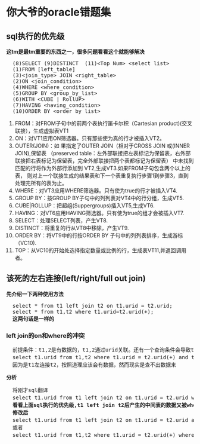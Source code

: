 <h1>你大爷的oracle错题集</h1>
<h2>sql执行的优先级</h2>
<strong>这tm是最tm重要的东西之一，很多问题看看这个就能够解决</strong>
<pre>
  (8)SELECT (9)DISTINCT  (11)&lt;Top Num> &lt;select list>
  (1)FROM [left_table]
  (3)&lt;join_type> JOIN &lt;right_table>
  (2)ON &lt;join_condition>
  (4)WHERE &lt;where_condition>
  (5)GROUP BY &lt;group_by_list>
  (6)WITH &lt;CUBE | RollUP>
  (7)HAVING &lt;having_condition>
  (10)ORDER BY &lt;order_by_list>
</pre>
<ol>
   <li>FROM：对FROM子句中的前两个表执行笛卡尔积（Cartesian product)(交叉联接），生成虚拟表VT1</li>
   <li>ON：对VT1应用ON筛选器。只有那些使<join_condition>为真的行才被插入VT2。
   <li>OUTER(JOIN)：如 果指定了OUTER JOIN（相对于CROSS JOIN 或(INNER JOIN),保留表
   （preserved table：左外部联接把左表标记为保留表，右外部联接把右表标记为保留表，完全外部联接把两个表都标记为保留表）
   中未找到匹配的行将作为外部行添加到 VT2,生成VT3.如果FROM子句包含两个以上的表，
   则对上一个联接生成的结果表和下一个表重复执行步骤1到步骤3，直到处理完所有的表为止。</li>
   <li>WHERE：对VT3应用WHERE筛选器。只有使<where_condition>为true的行才被插入VT4.</li>
   <li>GROUP BY：按GROUP BY子句中的列列表对VT4中的行分组，生成VT5.</li>
   <li>CUBE|ROLLUP：把超组(Suppergroups)插入VT5,生成VT6.</li>
   <li>HAVING：对VT6应用HAVING筛选器。只有使<having_condition>为true的组才会被插入VT7.</li>
   <li>SELECT：处理SELECT列表，产生VT8.</li>
   <li>DISTINCT：将重复的行从VT8中移除，产生VT9.</li>
   <li>ORDER BY：将VT9中的行按ORDER BY 子句中的列列表排序，生成游标（VC10).</li>
   <li>TOP：从VC10的开始处选择指定数量或比例的行，生成表VT11,并返回调用者。</li>
</ol>
<h2>该死的左右连接(left/right/full out join)</h2>
<strong>先介绍一下两种使用方法</strong>
<pre>
  select * from t1 left join t2 on t1.urid = t2.urid;
  select * from t1,t2 where t1.urid=t2.urid(+);
  <strong>这两句话是一样的</strong>
</pre>
<h3>left join的on和where的冲突</h3>
<pre>
  前提条件：t1,2是有数据的，t1,2通过urid关联。还有一个查询条件会导致t2查为空
  select t1.urid from t1,t2 where t1.urid = t2.urid(+) and t2.name='一个错误条件，会导致t2查不出数据来';
  因为是t1左连接t2，按照道理应该会有数据，然而现实是查不出数据来
</pre>
<strong>分析</strong>
<pre>
  将刚才sql翻译
  select t1.urid from t1 left join t2 on t1.urid = t2.urid where t2.name='一个错误条件，会导致t2查不出数据来';
  <b>看看上面sql执行的优先级,t1 left join t2后产生的中间表的数据又被where的条件搞没了</b>
  <strong>修改后</strong>
  select t1.urid from t1 left join t2 on t1.urid = t2.urid and t2.name='一个错误条件，会导致t2查不出数据来';
  或者
  select t1.urid from t1,t2 where t1.urid = t2.urid(+) where t2.name(+)='一个错误条件，会导致t2查不出数据来';
</pre>
